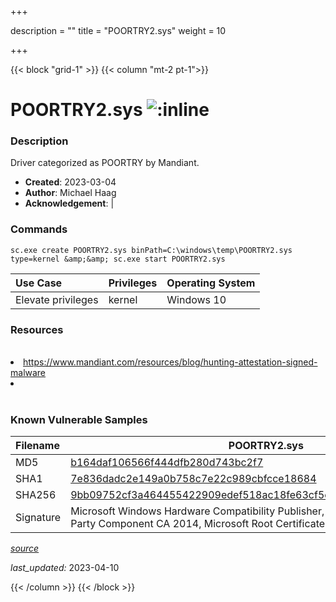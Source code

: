 +++

description = ""
title = "POORTRY2.sys"
weight = 10

+++


{{< block "grid-1" >}}
{{< column "mt-2 pt-1">}}


# POORTRY2.sys ![:inline](/images/twitter_verified.png) 


### Description

Driver categorized as POORTRY by Mandiant.

- **Created**: 2023-03-04
- **Author**: Michael Haag
- **Acknowledgement**:  | [](https://twitter.com/)

### Commands

```
sc.exe create POORTRY2.sys binPath=C:\windows\temp\POORTRY2.sys type=kernel &amp;&amp; sc.exe start POORTRY2.sys
```

| Use Case | Privileges | Operating System | 
|:---- | ---- | ---- |
| Elevate privileges | kernel | Windows 10 |

### Resources
<br>
<li><a href="https://www.mandiant.com/resources/blog/hunting-attestation-signed-malware">https://www.mandiant.com/resources/blog/hunting-attestation-signed-malware</a></li>
<li><a href=""></a></li>
<br>

### Known Vulnerable Samples

| Filename | POORTRY2.sys |
|:---- | ---- | 
| MD5 | <a href="https://www.virustotal.com/gui/file/b164daf106566f444dfb280d743bc2f7">b164daf106566f444dfb280d743bc2f7</a> |
| SHA1 | <a href="https://www.virustotal.com/gui/file/7e836dadc2e149a0b758c7e22c989cbfcce18684">7e836dadc2e149a0b758c7e22c989cbfcce18684</a> |
| SHA256 | <a href="https://www.virustotal.com/gui/file/9bb09752cf3a464455422909edef518ac18fe63cf5e1e8d9d6c2e68db62e0c87">9bb09752cf3a464455422909edef518ac18fe63cf5e1e8d9d6c2e68db62e0c87</a> |
| Signature | Microsoft Windows Hardware Compatibility Publisher, Microsoft Windows Third Party Component CA 2014, Microsoft Root Certificate Authority 2010   |


[*source*](https://github.com/magicsword-io/LOLDrivers/tree/main/yaml/poortry2.yaml)

*last_updated:* 2023-04-10








{{< /column >}}
{{< /block >}}
